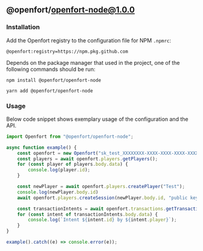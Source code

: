 ## @openfort/openfort-node@1.0.0

### Installation

Add the Openfort registry to the configuration file for NPM `.npmrc`:

```text
@openfort:registry=https://npm.pkg.github.com
```

Depends on the package manager that used in the project, one of the following commands should be run:

```shell
npm install @openfort/openfort-node
```

```shell
yarn add @openfort/openfort-node
```

### Usage

Below code snippet shows exemplary usage of the configuration and the API. 

```typescript
import Openfort from "@openfort/openfort-node";

async function example() {
    const openfort = new Openfort("sk_test_XXXXXXXX-XXXX-XXXX-XXXX-XXXXXXXXXXXX");
    const players = await openfort.players.getPlayers();
    for (const player of players.body.data) {
        console.log(player.id);
    }

    const newPlayer = await openfort.players.createPlayer("Test");
    console.log(newPlayer.body.id)
    await openfort.players.createSession(newPlayer.body.id, "public key");

    const transactionIntents = await openfort.transactions.getTransactionIntents();
    for (const intent of transactionIntents.body.data) {
        console.log(`Intent ${intent.id} by ${intent.player}`);
    }
}

example().catch((e) => console.error(e));
```
